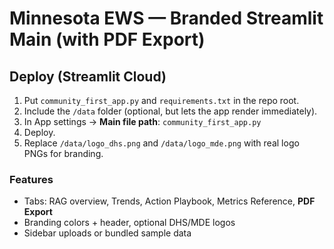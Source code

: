 # Minnesota EWS — Branded Streamlit Main (with PDF Export)

## Deploy (Streamlit Cloud)
1. Put `community_first_app.py` and `requirements.txt` in the repo root.
2. Include the `/data` folder (optional, but lets the app render immediately).
3. In App settings → **Main file path**: `community_first_app.py`
4. Deploy.
5. Replace `/data/logo_dhs.png` and `/data/logo_mde.png` with real logo PNGs for branding.

### Features
- Tabs: RAG overview, Trends, Action Playbook, Metrics Reference, **PDF Export**
- Branding colors + header, optional DHS/MDE logos
- Sidebar uploads or bundled sample data
